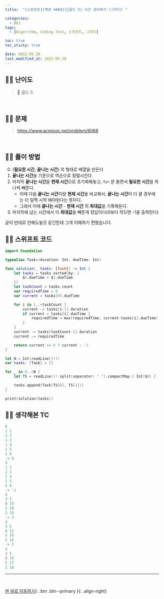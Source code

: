 ```yaml
---
title:  "[스위프트][백준 6068][💛골드 5] 시간 관리하기 (그리디) " 

categories:
  - BOJ
tags:
  - [Algorithm, Coding Test, 스위프트, 그리디]

toc: true
toc_sticky: true

date: 2022-05-28
last_modified_at: 2022-05-28
---
```


## 🧞‍♂️ 난이도 

> 💛 골드 5

<br>

## 🧞‍♂️ 문제

> <https://www.acmicpc.net/problem/6068>

<br>

## 🧞‍♂️ 풀이 방법

0. (**필요한 시간**, **끝나는 시간**) 의 형태로 배열을 만든다
1. **끝나는 시간**을 기준으로 역순으로 정렬시킨다
2. 마지막 **끝나는 시간**을 **현재 시간**으로 초기화해놓고, `for` 문 돌면서 **필요한 시간**을 하나씩 빼준다.
    - 이때 다음 **끝나는 시간**이랑 **현재 시간**을 비교해서, **끝나는 시간**이 더 클 경우에는 더 일찍 시작 해야된다는 뜻이다.
    - 그래서 이때 **끝나는 시간** - **현재 시간** 의 **최대값**을 기록해둔다.
3. 마지막에 남는 시간에서 이 **최대값**을 빼준게 정답이다(0보다 작으면 -1을 출력한다)

굳이 반대로 안해도될것 같긴한데 그게 이해하기 편했습니다.

## 🧞‍♂️ 스위프트 코드

```swift
import Foundation

typealias Task=(duration: Int, dueTime: Int)

func solution(_ tasks: [Task]) -> Int {
    let tasks = tasks.sorted(by: {
        $0.dueTime > $1.dueTime
    })
    let taskCount = tasks.count
    var requiredTime = 0
    var current = tasks[0].dueTime

    for i in 1..<taskCount {
        current -= tasks[i-1].duration
        if current > tasks[i].dueTime {
            requiredTime = max(requiredTime, current-tasks[i].dueTime)
        }
    }
    current -= tasks[taskCount-1].duration
    current -= requiredTime

    return current >= 0 ? current : -1
}

let N = Int(readLine()!)!
var tasks: [Task] = []

for _ in 0..<N {
    let TS = readLine()!.split(separator: " ").compactMap { Int($0) }

    tasks.append(Task(TS[0], TS[1]))
}

print(solution(tasks))
```

## 🧞‍♂️ 생각해본 TC

```swift
6
1 1
1 2
1 3
1 4
1 5
1 6
-> 0
5
1 1
2 3
1 4
1 5
2 6
-> -1
4
3 5
8 15
5 20
2 16
-> 2
4
3 5
8 15
5 19
2 16
-> 1
4
3 5
8 15
5 17
2 16

```
***
<br>

[맨 위로 이동하기](#){: .btn .btn--primary }{: .align-right}
